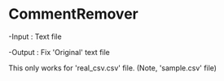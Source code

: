 # CommentRemover

-Input : Text file

-Output : Fix 'Original' text file 

This only works for 'real_csv.csv' file. (Note, 'sample.csv' file)
